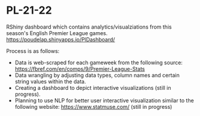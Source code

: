 # PL-21-22
RShiny dashboard which contains analytics/visualziations from this season's English Premier League games.
https://poudelap.shinyapps.io/PlDashboard/

Process is as follows:
  * Data is web-scraped for each gameweek from the following source: https://fbref.com/en/comps/9/Premier-League-Stats
  * Data wrangling by adjusting data types, column names and certain string values within the data.
  * Creating a dashboard to depict interactive visualizations (still in progress).
  * Planning to use NLP for better user interactive visualization similar to the following website: https://www.statmuse.com/ (still in progress)
